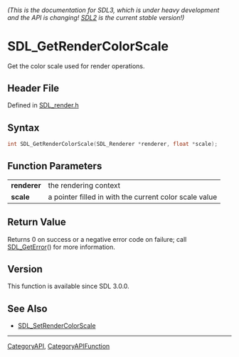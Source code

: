 ###### (This is the documentation for SDL3, which is under heavy development and the API is changing! [SDL2](https://wiki.libsdl.org/SDL2/) is the current stable version!)
# SDL_GetRenderColorScale

Get the color scale used for render operations.

## Header File

Defined in [SDL_render.h](https://github.com/libsdl-org/SDL/blob/main/include/SDL3/SDL_render.h)

## Syntax

```c
int SDL_GetRenderColorScale(SDL_Renderer *renderer, float *scale);

```

## Function Parameters

|                  |                                                        |
| ---------------- | ------------------------------------------------------ |
| **renderer**     | the rendering context                                  |
| **scale**        | a pointer filled in with the current color scale value |

## Return Value

Returns 0 on success or a negative error code on failure; call
[SDL_GetError](SDL_GetError)() for more information.

## Version

This function is available since SDL 3.0.0.

## See Also

* [SDL_SetRenderColorScale](SDL_SetRenderColorScale)

----
[CategoryAPI](CategoryAPI), [CategoryAPIFunction](CategoryAPIFunction)

